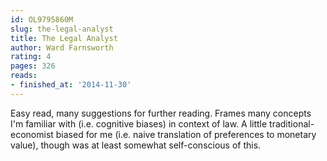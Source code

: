 ```yaml
---
id: OL9795860M
slug: the-legal-analyst
title: The Legal Analyst
author: Ward Farnsworth
rating: 4
pages: 326
reads:
- finished_at: '2014-11-30'
---
```

Easy read, many suggestions for further reading. Frames many concepts I'm familiar with (i.e. cognitive biases) in context of law. A little traditional-economist biased for me (i.e. naive translation of preferences to monetary value), though was at least somewhat self-conscious of this.
